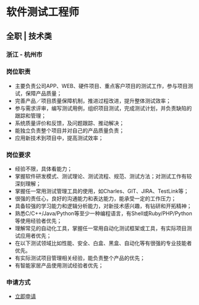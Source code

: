 
# 软件测试工程师
## 全职  |  技术类
### 浙江 - 杭州市

### 岗位职责
- 主要负责公司APP、WEB、硬件项目、重点客户项目的测试工作，参与项目测试，保障产品质量；
- 完善产品／项目质量保障机制，推进过程改进，提升整体测试效率；
- 参与需求评审，编写测试用例，组织项目测试，完成测试计划，并负责缺陷的跟踪和管理；
- 系统质量评价和反馈，及问题跟踪、推动解决；
- 能独立负责整个项目并对自己的产品质量负责；
- 应用新技术到项目中，提高测试效率；
### 岗位要求
- 经验不限，具体看能力；
- 掌握软件研发模式、测试理论、测试流程、规范、测试方法；对测试工作有较深刻理解；
- 掌握任一常用测试管理工具的使用，如Charles、GIT、JIRA、TestLink等；
- 很强的责任心，良好的沟通能力和表达能力，能承受一定的工作压力；
- 具备较强的学习能力和逻辑分析能力，对新技术感兴趣，有钻研和开拓精神；
- 熟悉C/C++/Java/Python等至少一种编程语言，有Shell或Ruby/PHP/Python等使用经验者优先；
- 理解常见的自动化工具，掌握任一常用自动化测试框架或工具，有实际项目测试应用者优先；
- 在以下测试领域比如性能、安全、白盒、黑盒、自动化等有很强的专业技能者优先。
- 有实际测试项目管理相关经验，能负责整个产品的优先；
- 有智能家居产品使用测试经验者优先；
### 申请方式
- <a href="mailto:hr@tuya.com?subject=求职简历-软件测试工程师-来自GitHub">立即申请</a>
